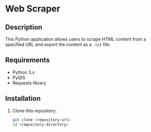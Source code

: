 # Web Scraper

## Description
This Python application allows users to scrape HTML content from a specified URL and export the content as a `.txt` file.

## Requirements
- Python 3.x
- PyQt5
- Requests library

## Installation
1. Clone this repository:
   ```bash
   git clone <repository-url>
   cd <repository-directory>
